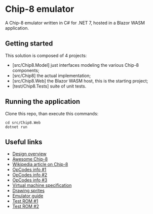 # Chip-8 emulator
A Chip-8 emulator written in C# for .NET 7, hosted in a Blazor WASM application. 

## Getting started
This solution is composed of 4 projects:
- [src/Chip8.Model] just interfaces modeling the various Chip-8 components;
- [src/Chip8] the actual implementation;
- [src/Chip8.Web] the Blazor WASM host, this is the starting project;
- [test/Chip8.Tests] suite of unit tests.

## Running the application
Clone this repo, than execute this commands:
```
cd src/Chip8.Web
dotnet run
```

## Useful links
- [Design overview](http://www.cs.columbia.edu/~sedwards/classes/2016/4840-spring/designs/Chip8.pdf)
- [Awesome Chip-8](https://github.com/tobiasvl/awesome-chip-8)
- [Wikipedia article on Chip-8](https://en.wikipedia.org/wiki/CHIP-8)
- [OpCodes info #1](https://github.com/mfurga/chip8)
- [OpCodes info #2](https://laurencescotford.com/chip-8-on-the-cosmac-vip-arithmetic-and-logic-instructions/)
- [OpCodes info #3](https://github.com/mattmikolay/chip-8/wiki/CHIP%E2%80%908-Instruction-Set)
- [Virtual machine specification](https://github.com/CaffeineViking/chip-8/blob/master/doc/specification.md)
- [Drawing sprites](http://www.emulator101.com/chip-8-sprites.html)
- [Emulator guide](https://tobiasvl.github.io/blog/write-a-chip-8-emulator/)
- [Test ROM #1](https://github.com/Skosulor/c8int/tree/master/test)
- [Test ROM #2](https://github.com/corax89/chip8-test-rom)
